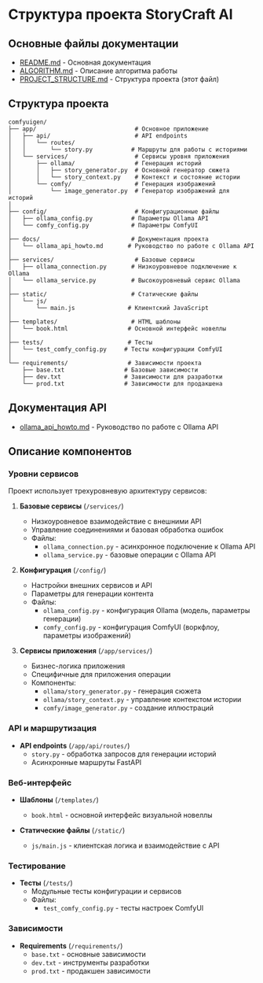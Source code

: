 # Структура проекта StoryCraft AI

## Основные файлы документации

- [README.md](./README.md) - Основная документация
- [ALGORITHM.md](./ALGORITHM.md) - Описание алгоритма работы
- [PROJECT_STRUCTURE.md](./PROJECT_STRUCTURE.md) - Структура проекта (этот файл)

## Структура проекта

```
comfyuigen/
├── app/                            # Основное приложение
│   ├── api/                        # API endpoints
│   │   └── routes/
│   │       └── story.py           # Маршруты для работы с историями
│   └── services/                   # Сервисы уровня приложения
│       ├── ollama/                 # Генерация историй
│       │   ├── story_generator.py  # Основной генератор сюжета
│       │   └── story_context.py    # Контекст и состояние истории
│       └── comfy/                  # Генерация изображений
│           └── image_generator.py  # Генератор изображений для историй
│
├── config/                         # Конфигурационные файлы
│   ├── ollama_config.py           # Параметры Ollama API
│   └── comfy_config.py            # Параметры ComfyUI
│
├── docs/                          # Документация проекта
│   └── ollama_api_howto.md       # Руководство по работе с Ollama API
│
├── services/                       # Базовые сервисы
│   ├── ollama_connection.py       # Низкоуровневое подключение к Ollama
│   └── ollama_service.py          # Высокоуровневый сервис Ollama
│
├── static/                        # Статические файлы
│   └── js/
│       └── main.js               # Клиентский JavaScript
│
├── templates/                     # HTML шаблоны
│   └── book.html                 # Основной интерфейс новеллы
│
├── tests/                        # Тесты
│   └── test_comfy_config.py     # Тесты конфигурации ComfyUI
│
└── requirements/                 # Зависимости проекта
    ├── base.txt                 # Базовые зависимости
    ├── dev.txt                  # Зависимости для разработки
    └── prod.txt                 # Зависимости для продакшена
```

## Документация API

- [ollama_api_howto.md](./docs/ollama_api_howto.md) - Руководство по работе с Ollama API

## Описание компонентов

### Уровни сервисов

Проект использует трехуровневую архитектуру сервисов:

1. **Базовые сервисы** (`/services/`)
   - Низкоуровневое взаимодействие с внешними API
   - Управление соединениями и базовая обработка ошибок
   - Файлы:
     * `ollama_connection.py` - асинхронное подключение к Ollama API
     * `ollama_service.py` - базовые операции с Ollama API

2. **Конфигурация** (`/config/`)
   - Настройки внешних сервисов и API
   - Параметры для генерации контента
   - Файлы:
     * `ollama_config.py` - конфигурация Ollama (модель, параметры генерации)
     * `comfy_config.py` - конфигурация ComfyUI (воркфлоу, параметры изображений)

3. **Сервисы приложения** (`/app/services/`)
   - Бизнес-логика приложения
   - Специфичные для приложения операции
   - Компоненты:
     * `ollama/story_generator.py` - генерация сюжета
     * `ollama/story_context.py` - управление контекстом истории
     * `comfy/image_generator.py` - создание иллюстраций

### API и маршрутизация

- **API endpoints** (`/app/api/routes/`)
  - `story.py` - обработка запросов для генерации историй
  - Асинхронные маршруты FastAPI

### Веб-интерфейс

- **Шаблоны** (`/templates/`)
  - `book.html` - основной интерфейс визуальной новеллы

- **Статические файлы** (`/static/`)
  - `js/main.js` - клиентская логика и взаимодействие с API

### Тестирование

- **Тесты** (`/tests/`)
  - Модульные тесты конфигурации и сервисов
  - Файлы:
    * `test_comfy_config.py` - тесты настроек ComfyUI

### Зависимости

- **Requirements** (`/requirements/`)
  - `base.txt` - основные зависимости
  - `dev.txt` - инструменты разработки
  - `prod.txt` - продакшен зависимости
